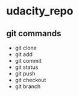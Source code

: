 # udacity_repo

## git commands

- git clone
- git add
- git commit
- git status
- git push
- git checkout
- git branch